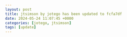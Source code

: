 ```yaml
---
layout: post
title: jtsimson by jotego has been updated to fcfa7df
date: 2024-05-24 11:07:45 +0000
categories: [jotego, jtsimson]
tags: [update]
---
```



